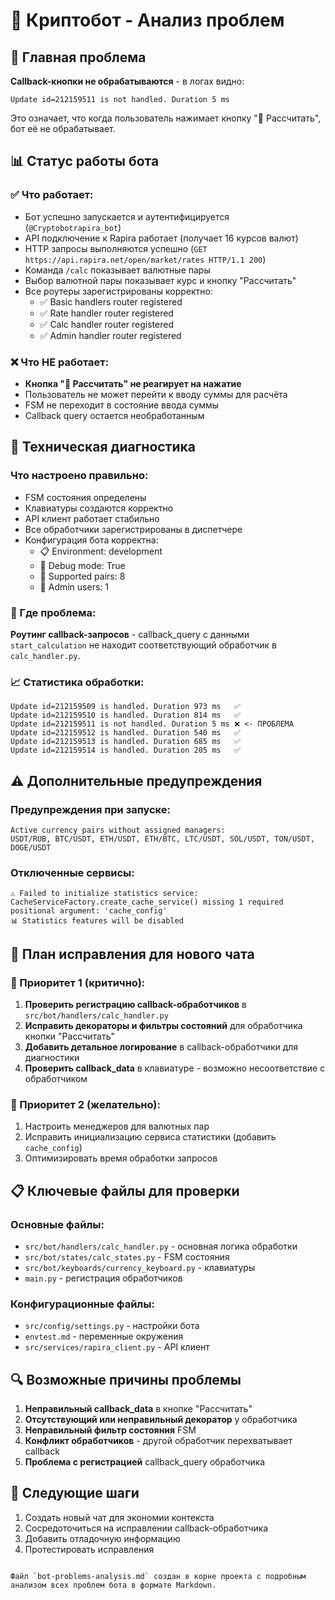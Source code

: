 
# 🤖 Криптобот - Анализ проблем

## 🔴 Главная проблема
**Callback-кнопки не обрабатываются** - в логах видно:
```
Update id=212159511 is not handled. Duration 5 ms
```
Это означает, что когда пользователь нажимает кнопку "🧮 Рассчитать", бот её не обрабатывает.

## 📊 Статус работы бота

### ✅ Что работает:
- Бот успешно запускается и аутентифицируется (`@Cryptobotrapira_bot`)
- API подключение к Rapira работает (получает 16 курсов валют)
- HTTP запросы выполняются успешно (`GET https://api.rapira.net/open/market/rates HTTP/1.1 200`)
- Команда `/calc` показывает валютные пары
- Выбор валютной пары показывает курс и кнопку "Рассчитать"
- Все роутеры зарегистрированы корректно:
  - ✅ Basic handlers router registered
  - ✅ Rate handler router registered
  - ✅ Calc handler router registered
  - ✅ Admin handler router registered

### ❌ Что НЕ работает:
- **Кнопка "🧮 Рассчитать" не реагирует на нажатие**
- Пользователь не может перейти к вводу суммы для расчёта
- FSM не переходит в состояние ввода суммы
- Callback query остается необработанным

## 🔧 Техническая диагностика

### Что настроено правильно:
- FSM состояния определены
- Клавиатуры создаются корректно
- API клиент работает стабильно
- Все обработчики зарегистрированы в диспетчере
- Конфигурация бота корректна:
  - 📋 Environment: development
  - 🔧 Debug mode: True
  - 💱 Supported pairs: 8
  - 👥 Admin users: 1

### 🎯 Где проблема:
**Роутинг callback-запросов** - callback_query с данными `start_calculation` не находит соответствующий обработчик в `calc_handler.py`.

### 📈 Статистика обработки:
```
Update id=212159509 is handled. Duration 973 ms   ✅
Update id=212159510 is handled. Duration 814 ms   ✅
Update id=212159511 is not handled. Duration 5 ms ❌ <- ПРОБЛЕМА
Update id=212159512 is handled. Duration 540 ms   ✅
Update id=212159513 is handled. Duration 685 ms   ✅
Update id=212159514 is handled. Duration 205 ms   ✅
```

## ⚠️ Дополнительные предупреждения

### Предупреждения при запуске:
```
Active currency pairs without assigned managers:
USDT/RUB, BTC/USDT, ETH/USDT, ETH/BTC, LTC/USDT, SOL/USDT, TON/USDT, DOGE/USDT
```

### Отключенные сервисы:
```
⚠️ Failed to initialize statistics service:
CacheServiceFactory.create_cache_service() missing 1 required positional argument: 'cache_config'
📊 Statistics features will be disabled
```

## 🎯 План исправления для нового чата

### 🚨 Приоритет 1 (критично):
1. **Проверить регистрацию callback-обработчиков** в `src/bot/handlers/calc_handler.py`
2. **Исправить декораторы и фильтры состояний** для обработчика кнопки "Рассчитать"
3. **Добавить детальное логирование** в callback-обработчики для диагностики
4. **Проверить callback_data** в клавиатуре - возможно несоответствие с обработчиком

### 🔧 Приоритет 2 (желательно):
1. Настроить менеджеров для валютных пар
2. Исправить инициализацию сервиса статистики (добавить `cache_config`)
3. Оптимизировать время обработки запросов

## 📋 Ключевые файлы для проверки

### Основные файлы:
- `src/bot/handlers/calc_handler.py` - основная логика обработки
- `src/bot/states/calc_states.py` - FSM состояния
- `src/bot/keyboards/currency_keyboard.py` - клавиатуры
- `main.py` - регистрация обработчиков

### Конфигурационные файлы:
- `src/config/settings.py` - настройки бота
- `envtest.md` - переменные окружения
- `src/services/rapira_client.py` - API клиент

## 🔍 Возможные причины проблемы

1. **Неправильный callback_data** в кнопке "Рассчитать"
2. **Отсутствующий или неправильный декоратор** у обработчика
3. **Неправильный фильтр состояния** FSM
4. **Конфликт обработчиков** - другой обработчик перехватывает callback
5. **Проблема с регистрацией** callback_query обработчика

## 📝 Следующие шаги
1. Создать новый чат для экономии контекста
2. Сосредоточиться на исправлении callback-обработчика
3. Добавить отладочную информацию
4. Протестировать исправления
```

Файл `bot-problems-analysis.md` создан в корне проекта с подробным анализом всех проблем бота в формате Markdown.
